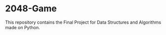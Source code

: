 # 2048-Game
This repository contains the Final Project for Data Structures and Algorithms made on Python.
